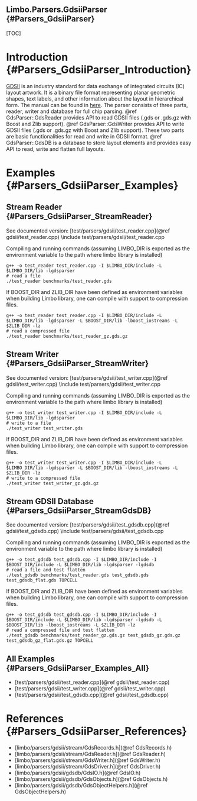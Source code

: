 Limbo.Parsers.GdsiiParser {#Parsers_GdsiiParser}
---------

[TOC]

# Introduction {#Parsers_GdsiiParser_Introduction}

[GDSII](https://en.wikipedia.org/wiki/GDSII) is an industry standard for data exchange of integrated circuits (IC) layout artwork. 
It is a binary file format representing planar geometric shapes, text labels, and other information about the layout in hierarchical form. 
The manual can be found in [here](http://www.buchanan1.net/stream_description.html). 
The parser consists of three parts, reader, writer and database for full chip parsing. 
@ref GdsParser::GdsReader provides API to read GDSII files (.gds or .gds.gz with Boost and Zlib support). 
@ref GdsParser::GdsWriter provides API to write GDSII files (.gds or .gds.gz with Boost and Zlib support). 
These two parts are basic functionalities for read and write in GDSII format. 
@ref GdsParser::GdsDB is a database to store layout elements and provides easy API to read, write and flatten full layouts. 

# Examples {#Parsers_GdsiiParser_Examples}

## Stream Reader {#Parsers_GdsiiParser_StreamReader}

See documented version: [test/parsers/gdsii/test_reader.cpp](@ref gdsii/test_reader.cpp)
\include test/parsers/gdsii/test_reader.cpp

Compiling and running commands (assuming LIMBO_DIR is exported as the environment variable to the path where limbo library is installed)
~~~~~~~~~~~~~~~~
g++ -o test_reader test_reader.cpp -I $LIMBO_DIR/include -L $LIMBO_DIR/lib -lgdsparser
# read a file 
./test_reader benchmarks/test_reader.gds
~~~~~~~~~~~~~~~~

If BOOST_DIR and ZLIB_DIR have been defined as environment variables when building Limbo library, one can compile with support to compression files. 
~~~~~~~~~~~~~~~~
g++ -o test_reader test_reader.cpp -I $LIMBO_DIR/include -L $LIMBO_DIR/lib -lgdsparser -L $BOOST_DIR/lib -lboost_iostreams -L $ZLIB_DIR -lz
# read a compressed file 
./test_reader benchmarks/test_reader_gz.gds.gz
~~~~~~~~~~~~~~~~

## Stream Writer {#Parsers_GdsiiParser_StreamWriter}

See documented version: [test/parsers/gdsii/test_writer.cpp](@ref gdsii/test_writer.cpp)
\include test/parsers/gdsii/test_writer.cpp

Compiling and running commands (assuming LIMBO_DIR is exported as the environment variable to the path where limbo library is installed)
~~~~~~~~~~~~~~~~
g++ -o test_writer test_writer.cpp -I $LIMBO_DIR/include -L $LIMBO_DIR/lib -lgdsparser
# write to a file 
./test_writer test_writer.gds
~~~~~~~~~~~~~~~~

If BOOST_DIR and ZLIB_DIR have been defined as environment variables when building Limbo library, one can compile with support to compression files. 
~~~~~~~~~~~~~~~~
g++ -o test_writer test_writer.cpp -I $LIMBO_DIR/include -L $LIMBO_DIR/lib -lgdsparser -L $BOOST_DIR/lib -lboost_iostreams -L $ZLIB_DIR -lz
# write to a compressed file 
./test_writer test_writer_gz.gds.gz
~~~~~~~~~~~~~~~~

## Stream GDSII Database {#Parsers_GdsiiParser_StreamGdsDB}

See documented version: [test/parsers/gdsii/test_gdsdb.cpp](@ref gdsii/test_gdsdb.cpp)
\include test/parsers/gdsii/test_gdsdb.cpp

Compiling and running commands (assuming LIMBO_DIR is exported as the environment variable to the path where limbo library is installed)
~~~~~~~~~~~~~~~~
g++ -o test_gdsdb test_gdsdb.cpp -I $LIMBO_DIR/include -I $BOOST_DIR/include -L $LIMBO_DIR/lib -lgdsparser -lgdsdb
# read a file and test flatten 
./test_gdsdb benchmarks/test_reader.gds test_gdsdb.gds test_gdsdb_flat.gds TOPCELL
~~~~~~~~~~~~~~~~

If BOOST_DIR and ZLIB_DIR have been defined as environment variables when building Limbo library, one can compile with support to compression files. 
~~~~~~~~~~~~~~~~
g++ -o test_gdsdb test_gdsdb.cpp -I $LIMBO_DIR/include -I $BOOST_DIR/include -L $LIMBO_DIR/lib -lgdsparser -lgdsdb -L $BOOST_DIR/lib -lboost_iostreams -L $ZLIB_DIR -lz
# read a compressed file and test flatten  
./test_gdsdb benchmarks/test_reader_gz.gds.gz test_gdsdb_gz.gds.gz test_gdsdb_gz_flat.gds.gz TOPCELL
~~~~~~~~~~~~~~~~

## All Examples {#Parsers_GdsiiParser_Examples_All}

- [test/parsers/gdsii/test_reader.cpp](@ref gdsii/test_reader.cpp)
- [test/parsers/gdsii/test_writer.cpp](@ref gdsii/test_writer.cpp)
- [test/parsers/gdsii/test_gdsdb.cpp](@ref gdsii/test_gdsdb.cpp)

# References {#Parsers_GdsiiParser_References}

- [limbo/parsers/gdsii/stream/GdsRecords.h](@ref GdsRecords.h)
- [limbo/parsers/gdsii/stream/GdsReader.h](@ref GdsReader.h)
- [limbo/parsers/gdsii/stream/GdsWriter.h](@ref GdsWriter.h)
- [limbo/parsers/gdsii/stream/GdsDriver.h](@ref GdsDriver.h)
- [limbo/parsers/gdsii/gdsdb/GdsIO.h](@ref GdsIO.h)
- [limbo/parsers/gdsii/gdsdb/GdsObjects.h](@ref GdsObjects.h)
- [limbo/parsers/gdsii/gdsdb/GdsObjectHelpers.h](@ref GdsObjectHelpers.h)
